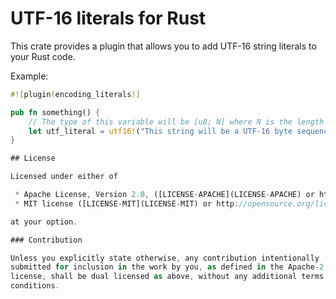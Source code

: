 # UTF-16 literals for Rust
This crate provides a plugin that allows you to add UTF-16 string literals to your Rust code.

Example:

```rust
#![plugin(encoding_literals)]

pub fn something() {
    // The type of this variable will be [u8; N] where N is the length of the UTF-16 encoded sequence in bytes.
    let utf_literal = utf16!("This string will be a UTF-16 byte sequence");
}

## License

Licensed under either of

 * Apache License, Version 2.0, ([LICENSE-APACHE](LICENSE-APACHE) or http://www.apache.org/licenses/LICENSE-2.0)
 * MIT license ([LICENSE-MIT](LICENSE-MIT) or http://opensource.org/licenses/MIT)

at your option.

### Contribution

Unless you explicitly state otherwise, any contribution intentionally
submitted for inclusion in the work by you, as defined in the Apache-2.0
license, shall be dual licensed as above, without any additional terms or
conditions.

